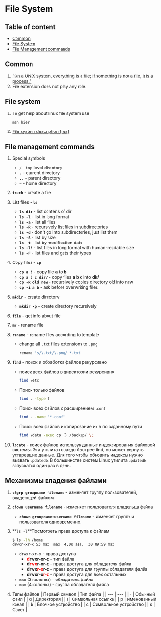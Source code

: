 # File System

## Table of content
- [Common](#common)
- [File System](#file-system)
- [File Management commands](#file-management-commands)

## Common
1. ["On a UNIX system, everything is a file; if something is not a file, it is a process."](http://www.tldp.org/LDP/intro-linux/html/sect_03_01.html)
1. File extension does not play any role.

## File system
1. To get help about linux file system use
    ```
    man hier
    ```
1. [File system description [rus]](https://stepik.org/lesson/28949/step/2?course=%D0%9E%D1%81%D0%BD%D0%BE%D0%B2%D1%8B-Linux&unit=9961)

## File management commands
1. Special symbols
    * **`/`** - top level directory
    * **`.`** - current directory
    * **`..`** - parent directory
    * **`~`** - home directory

1. **`touch`** - create a file

1. List files - **`ls`**
    * **`ls dir`** - list contens of dir
    * **`ls -l`** - list in long format
    * **`ls -a`** - list all files
    * **`ls -R`** - recursively list files in subdirectories
    * **`ls -d`** - don't go into subdirectories, just list them
    * **`ls -S`** - list by size
    * **`ls -t`** - list by modification date
    * **`ls -lh`** - list files in long format with human-readable size
    * **`ls -F`** - list files and gets their types

1. Copy files - **`cp`**
    * **`cp a b`** - copy file **a** to **b**
    * **`cp a b c dir/`** - copy files **a b c** into **dir/**
    * **`cp -R old new`** - recursively copies directory old into new
    * **`cp -i a b`** - ask before overwriting files

1. **`mkdir`** - create directory
    * **`mkdir -p`** - create directory recursively

1. **`file`** - get info about file

1. **`mv`** - rename file

1. **`rename`** - rename files according to template
    * change all `.txt` files extensions to `.png`
        ```bash
        rename 's/\.txt/\.png/ *.txt
        ```

1. **`find`** - поиск и обработка файлов рекурсивно
    * поиск всех файлов в директории рекурсивно
        ```bash
        find /etc
        ```

    * Поиск только файлов
        ```bash
        find . -type f
        ```

    * Поиск всех файлов с расширением `.conf`
        ```bash
        find . -name "*.conf"
        ```

    * Поиск всех файлов и копирование их в по заданному пути
        ```bash
        find /data -exec cp {} /backup/ \;
        ```

1. **`locate`** - поиск файлов используя данные индексирования файловой системы. Эта утилита гораздо быстрее find, но может вернуть устаревшие данные. Для того чтобы обновить индексы нужно вызвать `updatedb`. В большинстве систем Linux утилита `updatedb` запускатся один раз в день.

## Механизмы владения файлами
1. **`chgrp groupname filename`** - изменяет группу пользователей, владеющей файлом
1. **`chown username filename`** - изменяет пользователя владельца файла
    * **`chown groupname:username filename`** - изменяет группу и пользователя одновременно.
1. **`ls -l`**Посмотреть права доступа к файлам
    ```bash
    $ ls -lh /home
    drwxr-xr-x 53 max  max  4,0K авг.  30 09:59 max
    ```

    * `drwxr-xr-x` - права доступа
        * **<span style="color: red">d</span>rwxr-xr-x** - тип файла
        * **d<span style="color: red">rwx</span>r-xr-x** - права доступа для обладателя файла
        * **drwx<span style="color: red">r-x</span>r-x** - права доступа для группы обладателя фалйа
        * **drwxr-x<span style="color: red">r-x</span>** - права доступа для всех остальных
    * `max` (3 колонка) - обладатель файла
    * `max` (4 колонка) - группа обладателя файла
1. Типы файлов
    | Первый символ | Тип файла |
    | --- | --- |
    | - | Обычный файл |
    | d | Директория |
    | l | Символьная ссылка |
    | p | Именованный канал |
    | b | Блочное устройство |
    | c | Символьное устройство |
    | s | Сокет |
